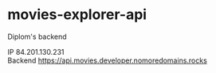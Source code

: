 # movies-explorer-api
Diplom's backend

IP 84.201.130.231  
Backend https://api.movies.developer.nomoredomains.rocks
